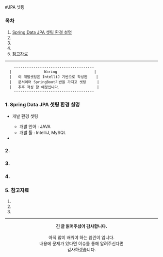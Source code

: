 #JPA 셋팅

### 목차
1. [Spring Data JPA 셋팅 환경 설명]()
2. []()
3. []()
4. []()
5. [참고자료]()

---

  ```text
      -------------------------------------
    |               Waring                 |
    |   이 개발셋팅은 IntelliJ 기반으로 작성된    |
    |   문서이며 SpringBoot기반을 가지고 셋팅     |
    |   추후 작성 할 예정입니다.                 |
      -------------------------------------
  ```

### 1. Spring Data JPA 셋팅 환경 설명

- 개발 환경 셋팅 
  - 개발 언어 : JAVA
  - 개발 툴 : IntelliJ, MySQL

- 


### 2. 




### 3.




### 4.




### 5. 참고자료
1. []()
2. []()
3. []()



---
<div align="center">
  <b>긴 글 읽어주셨어 감사합니다.</b><br/><br/>
  아직 많이 배워야 하는 웹린이 입니다.<br/>
  내용에 문제가 있다면 이슈를 통해 알려주신다면 <br>
  감사하겠습니다.
</div>
